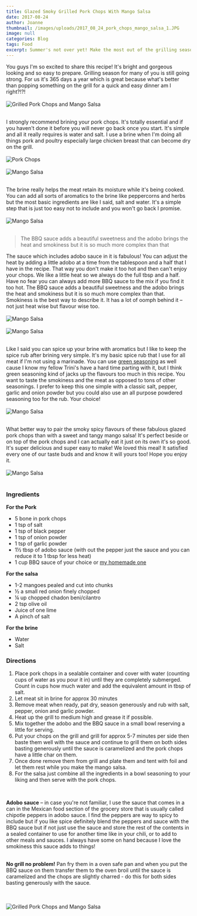 ```yaml
---
title: Glazed Smoky Grilled Pork Chops With Mango Salsa
date: 2017-08-24
author: Joanne
thumbnail: /images/uploads/2017_08_24_pork_chops_mango_salsa_1.JPG
image: null
categories: Blog
tags: Food
excerpt: Summer's not over yet! Make the most out of the grilling season with these delicious pork chops
---
```


You guys I'm so excited to share this recipe! It's bright and gorgeous looking and so easy to prepare. Grilling season for many of you is still going strong. For us it's 365 days a year which is great because what's better than popping something on the grill for a quick and easy dinner am I right?!?!
<br>
<br>
![Grilled Pork Chops and Mango Salsa](/images/uploads/2017_08_24_pork_chops_mango_salsa_2.JPG)
<br>
<br>

I strongly recommend brining your pork chops. It's totally essential and if you haven't done it before you will never go back once you start.  It's simple and all it really requires is water and salt. I use a brine when I'm doing all things pork and poultry especially large chicken breast that can become dry on the grill.
<br>
<br>
![Pork Chops](/images/uploads/2017_08_24_pork_chops_mango_salsa_3.JPG)
<br>
<br>
![Mango Salsa](/images/uploads/2017_08_24_pork_chops_mango_salsa_4.JPG)
<br>
<br>

The brine really helps the meat retain its moisture while it's being cooked. You can add all sorts of aromatics to the brine like peppercorns and herbs but the most basic ingredients are like I said, salt and water. It's a simple step that is just too easy not to include and you won't go back I promise.
<br>
<br>
![Mango Salsa](/images/uploads/2017_08_24_pork_chops_mango_salsa_4_2.JPG)
<br>
<br>

> The BBQ sauce adds a beautiful sweetness and the adobo brings the heat and smokiness but it is so much more complex than that

The sauce which includes adobo sauce in it is fabulous! You can adjust the heat by adding a little adobo at a time from the tablespoon and a half that I have in the recipe.  That way you don't make it too hot and then can't enjoy your chops. We like a little heat so we always do the full tbsp and a half. Have no fear you can always add more BBQ sauce to the mix if you find it too hot. The BBQ sauce adds a beautiful sweetness and the adobo brings the heat and smokiness but it is so much more complex than that.  Smokiness is the best way to describe it. It has a lot of oomph behind it &ndash; not just heat wise but flavour wise too.
<br>
<br>
![Mango Salsa](/images/uploads/2017_08_24_pork_chops_mango_salsa_5.JPG)
<br>
<br>
![Mango Salsa](/images/uploads/2017_08_24_pork_chops_mango_salsa_6.JPG)
<br>
<br>

Like I said you can spice up your brine with aromatics but I like to keep the spice rub after brining very simple. It's my basic spice rub that I use for all meat if I'm not using a marinade. You can use <span class="highlight">[green seasoning](https://www.oliveandmango.com/green-seasoning)</span> as well cause I know my fellow Trini's have a hard time parting with it, but I think green seasoning kind of jacks up the flavours too much in this recipe. You want to taste the smokiness and the meat as opposed to tons of other seasonings.  I prefer to keep this one simple with a classic salt, pepper, garlic and onion powder but you could also use an all purpose powdered seasoning too for the rub. Your choice!
<br>
<br>
![Mango Salsa](/images/uploads/2017_08_24_pork_chops_mango_salsa_5_0.JPG)
<br>
<br>


What better way to pair the smoky spicy flavours of these fabulous glazed pork chops than with a sweet and tangy mango salsa! It's perfect  beside or on top of the pork chops and I can actually eat it just on its own it's so good. It's super delicious and super easy to make! We loved this meal! It satisfied every one of our taste buds and and know it will yours too! Hope you enjoy it.
<br>
<br>
![Mango Salsa](/images/uploads/2017_08_24_pork_chops_mango_salsa_5_1.JPG)
<br>
<br>

### Ingredients

**For the Pork**
* 5 bone in pork chops
* 1 tsp of salt
* 1 tsp of black pepper
* 1 tsp of onion powder
* 1 tsp of garlic powder
* 1&frac12; tbsp of adobo sauce (with out the pepper just the sauce and you can reduce it to 1 tbsp for less heat)
* 1 cup BBQ sauce of your choice or <span class="highlight">[my homemade one](https://www.oliveandmango.com/baked-bbq)</span>

**For the salsa**
* 1-2 mangoes pealed and cut into chunks
* &frac12; a small red onion finely chopped
* &frac14; up chopped chadon beni/cilantro
* 2 tsp olive oil
* Juice of one lime
* A pinch of salt

**For the brine**
* Water
* Salt

### Directions  

1. Place pork chops in a sealable container and cover with water (counting cups of water as you pour it in) until they are completely submerged. Count in cups how much water and add the equivalent amount in tbsp of salt.  
1. Let meat sit in brine for approx 30 minutes
1. Remove meat when ready, pat dry, season generously and rub with salt, pepper, onion and garlic powder.
1. Heat up the grill to medium high and grease it if possible.  
1. Mix together the adobo and the BBQ sauce in a small bowl reserving  a little for serving.
1. Put your chops on the grill and grill for approx 5-7 minutes per side then baste them well with the sauce and continue to grill them on both sides basting generously until the sauce is caramelized and the pork chops have a little char on them.
1. Once done remove them from grill and plate them and tent with foil and let them rest while you make the mango salsa.
1. For the salsa just combine all the ingredients in a bowl seasoning to your liking and then serve with the pork chops.
<br>

**Adobo sauce** &ndash; in case you're not familiar, I use the sauce that comes in a can in the Mexican food section of the grocery store that is usually called chipotle peppers in adobo sauce.  I find the peppers are way to spicy to include but if you like spice definitely blend the peppers and sauce with the BBQ sauce but if not just use the sauce and store the rest of the contents in a sealed container to use for another time like in your chili, or to add to other meals and sauces. I always have some on hand because I love the smokiness this sauce adds to things!
<br>
<br>

**No grill no problem!** Pan fry them in a oven safe pan and when you put the BBQ sauce on them transfer them to the oven broil until the sauce is caramelized and the chops are slightly charred - do this for both sides basting generously with the sauce.
<br>  
<br>  

![Grilled Pork Chops and Mango Salsa](/images/uploads/2017_08_24_pork_chops_mango_salsa_7.JPG)
